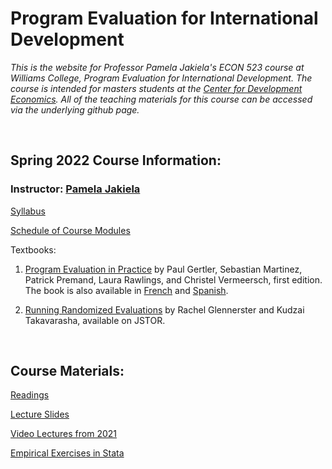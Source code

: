 # Program Evaluation for International Development  

_This is the website for Professor Pamela Jakiela's ECON 523 course at Williams College, Program Evaluation for International Development.  The course is intended for masters students at the [Center for Development Economics](https://cde.williams.edu/).  All of the teaching materials for this course can be accessed via the underlying github page._

<br>

## Spring 2022 Course Information:  

### Instructor:  [Pamela Jakiela](https://pjakiela.github.io)  

[Syllabus](https://pjakiela.github.io/ECON523/ECON523syllabus.pdf)  

[Schedule of Course Modules](https://pjakiela.github.io/ECON523/schedule.html)  

Textbooks:  

1. [Program Evaluation in Practice](https://openknowledge.worldbank.org/handle/10986/2550) by Paul Gertler, Sebastian Martinez, Patrick Premand, Laura Rawlings, and Christel Vermeersch, first edition.  The book is also available in [French](https://openknowledge.worldbank.org/bitstream/handle/10986/2550/599980PUB0FRENCH0l0evaluation0d0impact.pdf?sequence=28&isAllowed=y) and [Spanish](https://openknowledge.worldbank.org/bitstream/handle/10986/2550/599980PUB0Span00public00BOX361512B0.pdf?sequence=25&isAllowed=y).

2. [Running Randomized Evaluations](http://runningres.com/) by Rachel Glennerster and Kudzai Takavarasha, available on JSTOR.

<br>

## Course Materials:  

[Readings](https://pjakiela.github.io/ECON523/readings.html)  

[Lecture Slides](https://pjakiela.github.io/ECON523/lectures.html) 

[Video Lectures from 2021](https://pjakiela.github.io/ECON523/videos.html)  

[Empirical Exercises in Stata](https://pjakiela.github.io/ECON523/exercises.html)
